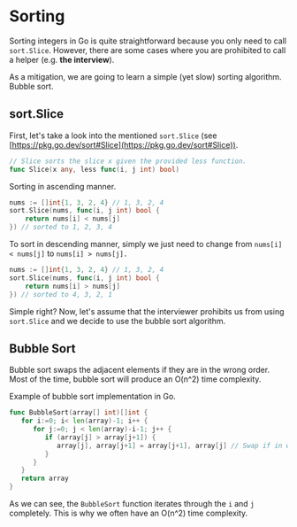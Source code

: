 # Sorting

Sorting integers in Go is quite straightforward because you only need to call `sort.Slice`. However, there are some cases where you are prohibited to call a helper (e.g. **the interview**).

As a mitigation, we are going to learn a simple (yet slow) sorting algorithm. Bubble sort.

## sort.Slice

First, let's take a look into the mentioned `sort.Slice` (see [https://pkg.go.dev/sort#Slice](https://pkg.go.dev/sort#Slice)).

```go
// Slice sorts the slice x given the provided less function.
func Slice(x any, less func(i, j int) bool)
```

Sorting in ascending manner.

```go
nums := []int{1, 3, 2, 4} // 1, 3, 2, 4
sort.Slice(nums, func(i, j int) bool {
    return nums[i] < nums[j]
}) // sorted to 1, 2, 3, 4
```

To sort in descending manner, simply we just need to change from `nums[i] < nums[j]` to `nums[i] > nums[j].`

```go
nums := []int{1, 3, 2, 4} // 1, 3, 2, 4
sort.Slice(nums, func(i, j int) bool {
    return nums[i] > nums[j]
}) // sorted to 4, 3, 2, 1
```

Simple right? Now, let's assume that the interviewer prohibits us from using `sort.Slice` and we decide to use the bubble sort algorithm.

## Bubble Sort

Bubble sort swaps the adjacent elements if they are in the wrong order. Most of the time, bubble sort will produce an O(n^2) time complexity.

Example of bubble sort implementation in Go.

```go
func BubbleSort(array[] int)[]int {
   for i:=0; i< len(array)-1; i++ {
      for j:=0; j < len(array)-i-1; j++ {
         if (array[j] > array[j+1]) {
            array[j], array[j+1] = array[j+1], array[j] // Swap if in wrong order
         }
      }
   }
   return array
}
```

As we can see, the `BubbleSort` function iterates through the `i` and `j` completely. This is why we often have an O(n^2) time complexity.
